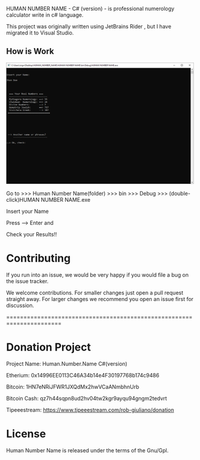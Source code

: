 
HUMAN NUMBER NAME - C# (version) - is professional numerology calculator write in c# language.

This project was originally written using JetBrains Rider , but I have migrated it to Visual Studio.




How is Work
---------------------

![](images/1.png)


Go to >>> Human Number Name(folder) >>> bin >>> Debug >>> 
(double-click)HUMAN NUMBER NAME.exe

Insert your Name

Press --> Enter
and

Check your Results!!


Contributing
===============
If you run into an issue, we would be very happy if you would file a bug on the issue tracker.

We welcome contributions. For smaller changes just open a pull request straight away. For larger changes we recommend you open an issue first for discussion.


======================================================================

Donation Project
================

Project Name: Human.Number.Name C#(version)

Etherium: 0x14996EE0113C46A34b14e4F30197768b174c9486

Bitcoin: 1HN7eNRiJFWR1JXQdMx2hwVCaANmbhnUrb

Bitcoin Cash: qz7h44sqpn8ud2hv04tw2kgr9ayqu94gngm2tedvrt

Tipeeestream: https://www.tipeeestream.com/rob-giuliano/donation



License
========
Human Number Name is released under the terms of the Gnu/Gpl.



